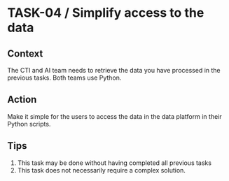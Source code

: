 # **TASK-04** / Simplify access to the data

## Context

The CTI and AI team needs to retrieve the data you have processed in the previous tasks. Both teams use Python.  

## Action

Make it simple for the users to access the data in the data platform in their Python scripts.

## Tips

1) This task may be done without having completed all previous tasks
2) This task does not necessarily require a complex solution.
